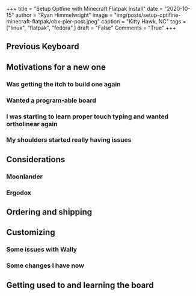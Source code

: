 +++
title   = "Setup Optfine with Minecraft Flatpak Install"
date    = "2020-10-15"
author  = "Ryan Himmelwright"
image   = "img/posts/setup-optifine-minecraft-flatpak/obx-pier-post.jpeg"
caption = "Kitty Hawk, NC"
tags    = ["linux", "flatpak", "fedora",]
draft   = "False"
Comments = "True"
+++


<!--more-->

## Previous Keyboard


## Motivations for a new one


### Was getting the itch to build one again


### Wanted a program-able board


### I was starting to learn proper touch typing and wanted ortholinear again


### My shoulders started really having issues


## Considerations

### Moonlander


### Ergodox


## Ordering and shipping


## Customizing


### Some issues with Wally


### Some changes I have now


## Getting used to and learning the board
